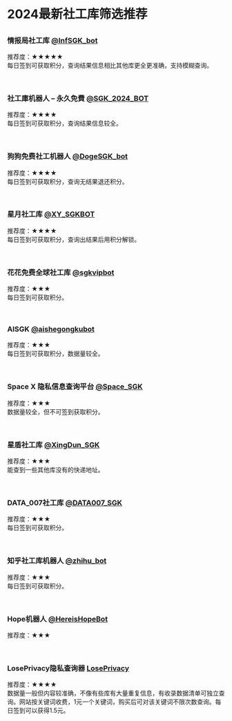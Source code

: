 ﻿# 2024最新社工库筛选推荐

##

### 情报局社工库 [@InfSGK_bot](https://t.me/InfSGK_bot?start=NTgzNzg1NTEy)

推荐度：★★★★★<br>
每日签到可获取积分，查询结果信息相比其他库更全更准确，支持模糊查询。

<br>

### 社工庫机器人 – 永久免費 [@SGK_2024_BOT](http://t.me/SGK_2024_BOT?start=juoc1ifai)

推荐度：★★★★<br>
每日签到可获取积分，查询结果信息较全。

<br>

### 狗狗免费社工机器人 [@DogeSGK_bot](https://t.me/DogeSGK_bot?start=583785512)

推荐度：★★★★<br>
每日签到可获取积分，查询无结果退还积分。

<br>

### 星月社工库 [@XY_SGKBOT](https://t.me/XY_SGKBOT?start=583785512)

推荐度：★★★★<br>
每日签到可获取积分，查询出结果后用积分解锁。

<br>

### 花花免费全球社工库 [@sgkvipbot](https://t.me/sgkvipbot?start=vip_1206966)

推荐度：★★★<br>
每日签到可获取积分。

<br>

### AISGK [@aishegongkubot](https://t.me/aishegongkubot?start=AISGK_QZJLDFBP)

推荐度：★★★<br>
每日签到可获取积分，数据量较全。

<br>

### Space X 隐私信息查询平台 [@Space_SGK](https://t.me/SpaceSGK_bot?start=cGgfsuNtF7)

推荐度：★★★<br>
数据量较全，但不可签到获取积分。

<br>

### 星盾社工库 [@XingDun_SGK](https://t.me/XingDun2Bot?start=1gxMd0h)

推荐度：★★★<br>
能查到一些其他库没有的快递地址。

<br>

### DATA_007社工库 [@DATA007_SGK](https://t.me/DATA_007bot?start=o73XwC64wg)

推荐度：★★★<br>
每日签到可获取积分。

<br>

### 知乎社工库机器人 [@zhihu_bot](https://t.me/zhihu_bot?start=ZHIHU_RZICPQRJ)

推荐度：★★★<br>
每日签到可获取积分。

<br>

### Hope机器人 [@HereisHopeBot](https://t.me/HereisHopeBot?start=583785512)

推荐度：★★★<br>

<br>

### LosePrivacy隐私查询器 [LosePrivacy](https://loseprivacy.sbs?lp=NDMzNDM1)

推荐度：★★★★<br>
数据量一般但内容较准确，不像有些库有大量重复信息，有收录数据清单可独立查询。网站按关键词收费，1元一个关键词，购买后可对该关键词不限次数查询。每日签到可以获得1.5元。<br>

